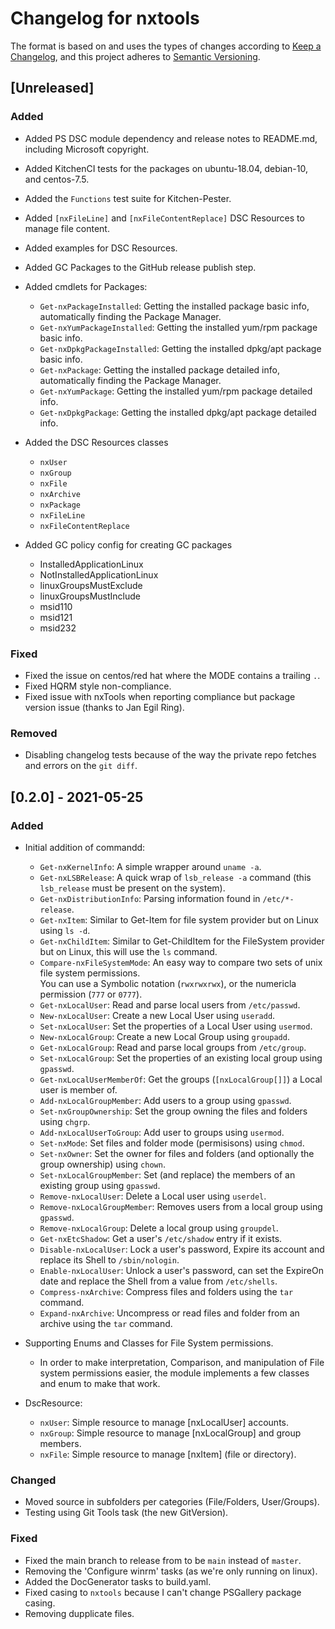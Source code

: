 # Changelog for nxtools

The format is based on and uses the types of changes according to [Keep a Changelog](https://keepachangelog.com/en/1.0.0/),
and this project adheres to [Semantic Versioning](https://semver.org/spec/v2.0.0.html).

## [Unreleased]

### Added

- Added PS DSC module dependency and release notes to README.md, including Microsoft copyright.
- Added KitchenCI tests for the packages on ubuntu-18.04, debian-10, and centos-7.5.
- Added the `Functions` test suite for Kitchen-Pester.
- Added `[nxFileLine]` and `[nxFileContentReplace]` DSC Resources to manage file content.
- Added examples for DSC Resources.
- Added GC Packages to the GitHub release publish step.
- Added cmdlets for Packages:
    - `Get-nxPackageInstalled`: Getting the installed package basic info, automatically finding the Package Manager.
    - `Get-nxYumPackageInstalled`: Getting the installed yum/rpm package basic info.
    - `Get-nxDpkgPackageInstalled`: Getting the installed dpkg/apt package basic info.
    - `Get-nxPackage`: Getting the installed package detailed info, automatically finding the Package Manager.
    - `Get-nxYumPackage`: Getting the installed yum/rpm package detailed info.
    - `Get-nxDpkgPackage`: Getting the installed dpkg/apt package detailed info.

- Added the DSC Resources classes
    - `nxUser`
    - `nxGroup`
    - `nxFile`
    - `nxArchive`
    - `nxPackage`
    - `nxFileLine`
    - `nxFileContentReplace`

- Added GC policy config for creating GC packages
    - InstalledApplicationLinux
    - NotInstalledApplicationLinux
    - linuxGroupsMustExclude
    - linuxGroupsMustInclude
    - msid110
    - msid121
    - msid232

### Fixed

- Fixed the issue on centos/red hat where the MODE contains a trailing `.`.
- Fixed HQRM style non-compliance.
- Fixed issue with nxTools when reporting compliance but package version issue (thanks to Jan Egil Ring).

### Removed

- Disabling changelog tests because of the way the private repo fetches and errors on the `git diff`.

## [0.2.0] - 2021-05-25

### Added

- Initial addition of commandd:
    - `Get-nxKernelInfo`: A simple wrapper around `uname -a`.
    - `Get-nxLSBRelease`: A quick wrap of `lsb_release -a` command (this `lsb_release` must be present on the system).
    - `Get-nxDistributionInfo`: Parsing information found in `/etc/*-release`.
    - `Get-nxItem`: Similar to Get-Item for file system provider but on Linux using `ls -d`.
    - `Get-nxChildItem`: Similar to Get-ChildItem for the FileSystem provider but on Linux, this will use the `ls` command.
    - `Compare-nxFileSystemMode`: An easy way to compare two sets of unix file system permissions.  
        You can use a Symbolic notation (`rwxrwxrwx`), or the numericla permission (`777` or `0777`).
    - `Get-nxLocalUser`: Read and parse local users from `/etc/passwd`.
    - `New-nxLocalUser`: Create a new Local User using `useradd`.
    - `Set-nxLocalUser`: Set the properties of a Local User using `usermod`.
    - `New-nxLocalGroup`: Create a new Local Group using `groupadd`.
    - `Get-nxLocalGroup`: Read and parse local groups from `/etc/group`.
    - `Set-nxLocalGroup`: Set the properties of an existing local group using `gpasswd`.
    - `Get-nxLocalUserMemberOf`: Get the groups (`[nxLocalGroup[]]`) a Local user is member of.
    - `Add-nxLocalGroupMember`: Add users to a group using `gpasswd`.
    - `Set-nxGroupOwnership`: Set the group owning the files and folders using `chgrp`.
    - `Add-nxLocalUserToGroup`: Add user to groups using `usermod`.
    - `Set-nxMode`: Set files and folder mode (permisisons) using `chmod`.
    - `Set-nxOwner`: Set the owner for files and folders (and optionally the group ownership) using `chown`.
    - `Set-nxLocalGroupMember`: Set (and replace) the members of an existing group using `gpasswd`.
    - `Remove-nxLocalUser`: Delete a Local user using `userdel`.
    - `Remove-nxLocalGroupMember`: Removes users from a local group using `gpasswd`.
    - `Remove-nxLocalGroup`: Delete a local group using `groupdel`.
    - `Get-nxEtcShadow`: Get a user's `/etc/shadow` entry if it exists.
    - `Disable-nxLocalUser`: Lock a user's password, Expire its account and replace its Shell to `/sbin/nologin`.
    - `Enable-nxLocalUser`: Unlock a user's password, can set the ExpireOn date and replace the Shell from a value from `/etc/shells`.
    - `Compress-nxArchive`: Compress files and folders using the `tar` command.
    - `Expand-nxArchive`: Uncompress or read files and folder from an archive using the `tar` command.

- Supporting Enums and Classes for File System permissions.
    - In order to make interpretation, Comparison, and manipulation of File system permissions easier,
      the module implements a few classes and enum to make that work.

- DscResource:
    - `nxUser`: Simple resource to manage [nxLocalUser] accounts.
    - `nxGroup`: Simple resource to manage [nxLocalGroup] and group members.
    - `nxFile`: Simple resource to manage [nxItem] (file or directory).

### Changed

- Moved source in subfolders per categories (File/Folders, User/Groups).
- Testing using Git Tools task (the new GitVersion).

### Fixed

- Fixed the main branch to release from to be `main` instead of `master`.
- Removing the 'Configure winrm' tasks (as we're only running on linux).
- Added the DocGenerator tasks to build.yaml.
- Fixed casing to `nxtools` because I can't change PSGallery package casing.
- Removing dupplicate files.
